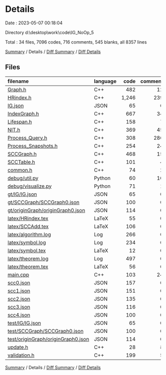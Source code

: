 # Details

Date : 2023-05-07 00:18:04

Directory d:\\desktop\\work\\code\\IG_NoOp_5

Total : 34 files,  7096 codes, 716 comments, 545 blanks, all 8357 lines

[Summary](results.md) / Details / [Diff Summary](diff.md) / [Diff Details](diff-details.md)

## Files
| filename | language | code | comment | blank | total |
| :--- | :--- | ---: | ---: | ---: | ---: |
| [Graph.h](/Graph.h) | C++ | 482 | 12 | 66 | 560 |
| [HRindex.h](/HRindex.h) | C++ | 1,246 | 239 | 86 | 1,571 |
| [IG.json](/IG.json) | JSON | 65 | 0 | 1 | 66 |
| [IndexGraph.h](/IndexGraph.h) | C++ | 667 | 34 | 89 | 790 |
| [Lifespan.h](/Lifespan.h) | C++ | 158 | 7 | 26 | 191 |
| [NIT.h](/NIT.h) | C++ | 369 | 45 | 34 | 448 |
| [Process_Query.h](/Process_Query.h) | C++ | 308 | 286 | 26 | 620 |
| [Process_Snapshots.h](/Process_Snapshots.h) | C++ | 254 | 24 | 21 | 299 |
| [SCCGraph.h](/SCCGraph.h) | C++ | 468 | 15 | 26 | 509 |
| [SCCTable.h](/SCCTable.h) | C++ | 101 | 4 | 16 | 121 |
| [common.h](/common.h) | C++ | 74 | 2 | 12 | 88 |
| [debug/util.py](/debug/util.py) | Python | 60 | 10 | 5 | 75 |
| [debug/visualize.py](/debug/visualize.py) | Python | 71 | 1 | 9 | 81 |
| [gt/IG/IG.json](/gt/IG/IG.json) | JSON | 65 | 0 | 1 | 66 |
| [gt/SCCGraph/SCCGraph0.json](/gt/SCCGraph/SCCGraph0.json) | JSON | 100 | 0 | 1 | 101 |
| [gt/originGraph/originGraph0.json](/gt/originGraph/originGraph0.json) | JSON | 114 | 0 | 1 | 115 |
| [latex/HRindex.tex](/latex/HRindex.tex) | LaTeX | 55 | 0 | 6 | 61 |
| [latex/SCCAdd.tex](/latex/SCCAdd.tex) | LaTeX | 106 | 0 | 7 | 113 |
| [latex/algorithm.log](/latex/algorithm.log) | Log | 266 | 0 | 17 | 283 |
| [latex/symbol.log](/latex/symbol.log) | Log | 234 | 0 | 17 | 251 |
| [latex/symbol.tex](/latex/symbol.tex) | LaTeX | 12 | 0 | 1 | 13 |
| [latex/theorem.log](/latex/theorem.log) | Log | 497 | 0 | 23 | 520 |
| [latex/theorem.tex](/latex/theorem.tex) | LaTeX | 56 | 0 | 9 | 65 |
| [main.cpp](/main.cpp) | C++ | 103 | 24 | 16 | 143 |
| [scc0.json](/scc0.json) | JSON | 157 | 0 | 1 | 158 |
| [scc1.json](/scc1.json) | JSON | 151 | 0 | 1 | 152 |
| [scc2.json](/scc2.json) | JSON | 135 | 0 | 1 | 136 |
| [scc3.json](/scc3.json) | JSON | 116 | 0 | 1 | 117 |
| [scc4.json](/scc4.json) | JSON | 100 | 0 | 1 | 101 |
| [test/IG/IG.json](/test/IG/IG.json) | JSON | 65 | 0 | 1 | 66 |
| [test/SCCGraph/SCCGraph0.json](/test/SCCGraph/SCCGraph0.json) | JSON | 100 | 0 | 1 | 101 |
| [test/originGraph/originGraph0.json](/test/originGraph/originGraph0.json) | JSON | 114 | 0 | 1 | 115 |
| [update.h](/update.h) | C++ | 28 | 8 | 6 | 42 |
| [validation.h](/validation.h) | C++ | 199 | 5 | 15 | 219 |

[Summary](results.md) / Details / [Diff Summary](diff.md) / [Diff Details](diff-details.md)